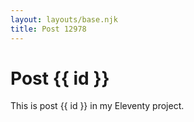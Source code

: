 ```yaml
---
layout: layouts/base.njk
title: Post 12978
---
```


# Post {{ id }}

This is post {{ id }} in my Eleventy project.
